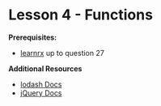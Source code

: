 # Lesson 4 - Functions

**Prerequisites:**

- [learnrx](http://reactivex.io/learnrx/) up to question 27

**Additional Resources**

- [lodash Docs](https://lodash.com/docs/)
- [jQuery Docs](https://api.jquery.com/)

